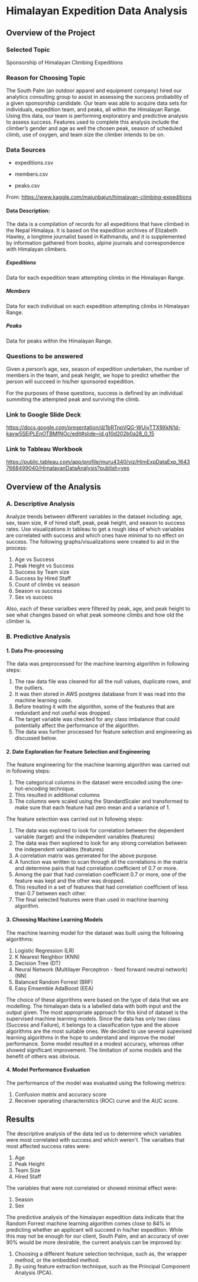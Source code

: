 # Himalayan Expedition Data Analysis

## Overview of the Project

### Selected Topic

Sponsorship of Himalayan Climbing Expeditions

### Reason for Choosing Topic

The South Palm (an outdoor apparel and equipment company) hired our analytics consulting group to assist in assessing the success probability of a given sponsorship candidate. Our team was able to acquire data sets for individuals, expedition team, and peaks, all within the Himalayan Range.
Using this data, our team is performing exploratory and  predictive analysis to assess success. Features used to complete this analysis include the climber’s gender and age as well the chosen peak, season of scheduled climb,  use of oxygen, and team size the climber intends to be on.


### Data Sources 

* expeditions.csv

* members.csv

* peaks.csv


From:  https://www.kaggle.com/majunbajun/himalayan-climbing-expeditions

#### Data Description:

The data is a compilation of records for all expeditions that have climbed in the Nepal Himalaya. 
It is based on the expedition archives of Elizabeth Hawley, a longtime journalist based in Kathmandu, and it is supplemented 
by information gathered from books, alpine journals and correspondence with Himalayan climbers.

##### Expeditions
Data for each expedition team attempting climbs in the Himalayan Range.

##### Members
Data for each individual on each expedition attempting climbs in Himalayan Range.

##### Peaks
Data for peaks within the Himalayan Range.

### Questions to be answered

Given a person’s age, sex, season of expedition undertaken, the number of members in the team, and peak height, we hope to predict whether the person will succeed in his/her sponsored expedition.

For the purposes of these questions, success is defined by an individual summiting the attempted peak and surviving the climb.



### Link to Google Slide Deck

https://docs.google.com/presentation/d/1bRTnpVQG-WUjvTTX9XkN1d-kavw5SEjPLEnOTBMfNOc/edit#slide=id.g10d202b0a28_0_15

### Link to Tableau Workbook

https://public.tableau.com/app/profile/muru4340/viz/HimExpDataExp_16437668499040/HimalayanDataAnalysis?publish=yes

## Overview of the Analysis

### A. Descriptive Analysis

Analyze trends between different variables in the dataset including: age, sex, team size, # of hired staff, peak, peak height, and season to success rates. Use visualizations in tableau to get a rough idea of which variables are correlated with success and which ones have minimal to no effect on success. The following graphs/visualizations were created to aid in the process:

  1. Age vs Success
  2. Peak Height vs Success
  3. Success by Team size 
  4. Success by Hired Staff
  5. Count of climbs vs season
  6. Season vs success
  7. Sex vs success

Also, each of these varialbes were filtered by peak, age, and peak height to see what changes based on what peak someone climbs and how old the climber is. 


### B. Predictive Analysis
#### 1. Data Pre-processing

The data was preprocessed for the machine learning algorithm in following steps:

1. The raw data file was cleaned for all the null values, duplicate rows, and the outliers.
2. It was then stored in AWS postgres database from it was read into the machine learning code.
3. Before treating it with the algorithm, some of the features that are redundant and not useful was dropped.
4. The target variable was checked for any class imbalance that could potentially affect the performance of the algorithm.
5. The data was further processed for feature selection and engineering as discussed below.

#### 2. Date Exploration for Feature Selection and Engineering

The feature engineering for the machine learning algorithm was carried out in following steps:

1. The categorical columns in the dataset were encoded using the one-hot-encoding technique.
2. This resulted in additional columns
3. The columns were scaled using the StandardScaler and transformed to make sure that each feature had zero mean and a variance of 1.

The feature selection was carried out in following steps:

1. The data was explored to look for correlation between the dependent variable (target) and the independent variables (features)
2. The data was then explored to look for any strong correlation between the independent variables (features)
3. A correlation matrix was generated for the above purpose.
4. A function was written to scan through all the correlations in the matrix and determine pairs that had correlation coefficient of 0.7 or more.
5. Among the pair that had correlation coefficient 0.7 or more, one of the feature was kept and the other was dropped.
6. This resulted in a set of features that had correlation coefficient of less than 0.7 between each other.
7. The final selected features were than used in machine learning algorithm.

#### 3. Choosing Machine Learning Models

The machine learning model for the dataset was built using the following algorithms:

1. Logistic Regression (LR)
2. K Nearest Neighbor (KNN)
3. Decision Tree (DT)
4. Neural Network (Multilayer Perceptron - feed forward neutral network)(NN)
5. Balanced Random Forrest (BRF)
6. Easy Emsemble AdaBoost (EEA)

The choice of these algorithms were based on the type of data that we are modelling. The himalayan data is a labelled data with both input and the output given. The most appropriate approach for this kind of dataset is the supervised machine learning models. Since the data has only two class (Success and Failure), it belongs to a classification type and the above algorithms are the most suitable ones. We decided to use several supevised learning algorithms in the hope to understand and improve the model performance. Some model resulted in a modest accuracy, whereas other showed significant improvement. The limitation of some models and the benefit of others was obvious.

#### 4. Model Performance Evaluation

The performance of the model was evaluated using the following metrics:

1. Confusion matrix and accuracy score
2. Receiver operating characteristics (ROC) curve and the AUC score.

## Results
The descriptive analysis of the data led us to determine which variables were most correlated with success and which weren't. The varialbes that most affected success rates were:

  1. Age
  2. Peak Height
  3. Team Size
  4. Hired Staff

The variables that were not correlated or showed minimal effect were:

  1. Season
  2. Sex

The predictive analysis of the himalayan expedition data indicate that the Random Forrest machine learning algorithm comes close to 84% in predicting whether an applicant will succeed in his/her expedition. While this may not be enough for our client, South Palm, and an accuracy of over 90% would be more desirable, the current analysis can be improved by:

1. Choosing a different feature selection technique, such as, the wrapper method, or the embedded method.
2. By using feature extraction technique, such as the Principal Component Analysis (PCA).
